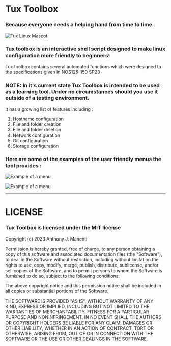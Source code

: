 # Tux Toolbox

### Because everyone needs a helping hand from time to time.  

![Tux Linux Mascot](https://github.com/manentia9328/dt-lnx-project/blob/main/docs/assets/tux-new.jpg?raw=true)

### Tux toolbox is an interactive shell script designed to make linux configuration more friendly to beginners!
Tux toolbox contains several automated functions which were designed to the specifications given in NOS125-150 SP23


### NOTE: In it's current state Tux Toolbox is intended to be used as a learning tool. Under no circumstances should you use it outside of a testing environment.

It has a growing list of features including : 

1) Hostname configuration
2) File and folder creation
3) File and folder deletion
4) Network configuration
5) Git configuration
6) Storage configuration

### Here are some of the examples of the user friendly menus the tool provides : 

![Example of a menu](https://github.com/manentia9328/dt-lnx-project/blob/main/docs/assets/example2.png?raw=true)

![Example of a menu](https://github.com/manentia9328/dt-lnx-project/blob/main/docs/assets/example3.png?raw=true)

***

# LICENSE
### Tux Toolbox is licensed under the MIT license 

Copyright (c) 2023 Anthony J. Manenti

Permission is hereby granted, free of charge, to any person obtaining a copy
of this software and associated documentation files (the "Software"), to deal
in the Software without restriction, including without limitation the rights
to use, copy, modify, merge, publish, distribute, sublicense, and/or sell
copies of the Software, and to permit persons to whom the Software is
furnished to do so, subject to the following conditions:

The above copyright notice and this permission notice shall be included in all
copies or substantial portions of the Software.

THE SOFTWARE IS PROVIDED "AS IS", WITHOUT WARRANTY OF ANY KIND, EXPRESS OR
IMPLIED, INCLUDING BUT NOT LIMITED TO THE WARRANTIES OF MERCHANTABILITY,
FITNESS FOR A PARTICULAR PURPOSE AND NONINFRINGEMENT. IN NO EVENT SHALL THE
AUTHORS OR COPYRIGHT HOLDERS BE LIABLE FOR ANY CLAIM, DAMAGES OR OTHER
LIABILITY, WHETHER IN AN ACTION OF CONTRACT, TORT OR OTHERWISE, ARISING FROM,
OUT OF OR IN CONNECTION WITH THE SOFTWARE OR THE USE OR OTHER DEALINGS IN THE
SOFTWARE.
